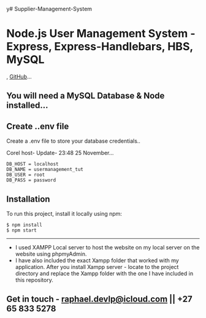 y﻿# Supplier-Management-System
# Node.js User Management System - Express, Express-Handlebars, HBS, MySQL





,
[GitHub](https://github.com/Raphael-devlpr)...









##  You will need a MySQL Database & Node installed...






## Create ..env file
Create a .env file to store your database credentials..



 Corel host- Update- 23:48 25 November...
```
DB_HOST = localhost
DB_NAME = usermanagement_tut
DB_USER = root
DB_PASS = password
```

## Installation
To run this project, install it locally using npm:

```
$ npm install
$ npm start
```
---------------------------------------------------------------------------------------
* I used XAMPP Local server to host the website on my local server on the website using phpmyAdmin. 
* I have also included the exact Xampp folder that worked with my application. After you install Xampp server - locate to the project directory and replace the Xampp folder with the one I have included in this repository. 

## Get in touch - raphael.devlp@icloud.com || +27 65 833 5278


